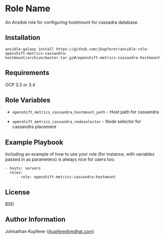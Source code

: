 Role Name
=========

An Ansible role for configuring hostmount for cassadra database.

Installation
------------

```
ansible-galaxy install https://github.com/jkupferer/ansible-role-openshift-metrics-cassandra-hostmount/archive/master.tar.gz#/openshift-metrics-cassandra-hostmount
```

Requirements
------------

OCP 3.3 or 3.4

Role Variables
--------------

* `openshift_metrics_cassandra_hostmount_path` - Host path for cassandra

* `openshift_metrics_cassandra_nodeselector` - Node selector for cassandra placement

Example Playbook
----------------

Including an example of how to use your role (for instance, with variables passed in as parameters) is always nice for users too:

    - hosts: servers
      roles:
         - role: openshift-metrics-cassandra-hostmount

License
-------

BSD

Author Information
------------------

Johnathan Kupferer (jkupfere@redhat.com)
